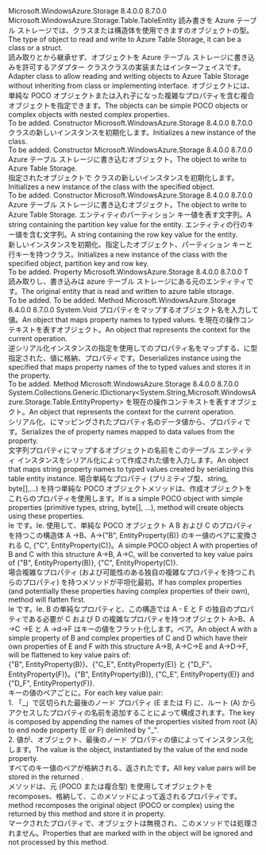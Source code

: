 <Type Name="TableEntityAdapter&lt;T&gt;" FullName="Microsoft.WindowsAzure.Storage.Table.TableEntityAdapter&lt;T&gt;">
  <TypeSignature Language="C#" Value="public class TableEntityAdapter&lt;T&gt; : Microsoft.WindowsAzure.Storage.Table.TableEntity" />
  <TypeSignature Language="ILAsm" Value=".class public auto ansi beforefieldinit TableEntityAdapter`1&lt;T&gt; extends Microsoft.WindowsAzure.Storage.Table.TableEntity" />
  <TypeSignature Language="DocId" Value="T:Microsoft.WindowsAzure.Storage.Table.TableEntityAdapter`1" />
  <TypeSignature Language="VB.NET" Value="Public Class TableEntityAdapter(Of T)&#xA;Inherits TableEntity" />
  <TypeSignature Language="F#" Value="type TableEntityAdapter&lt;'T&gt; = class&#xA;    inherit TableEntity" />
  <AssemblyInfo>
    <AssemblyName>Microsoft.WindowsAzure.Storage</AssemblyName>
    <AssemblyVersion>8.4.0.0</AssemblyVersion>
    <AssemblyVersion>8.7.0.0</AssemblyVersion>
  </AssemblyInfo>
  <TypeParameters>
    <TypeParameter Name="T" />
  </TypeParameters>
  <Base>
    <BaseTypeName>Microsoft.WindowsAzure.Storage.Table.TableEntity</BaseTypeName>
  </Base>
  <Interfaces />
  <Docs>
    <typeparam name="T"><span data-ttu-id="dc04c-101">読み書きを Azure テーブル ストレージでは、クラスまたは構造体を使用できますのオブジェクトの型。</span><span class="sxs-lookup"><span data-stu-id="dc04c-101">The type of object to read and write to Azure Table Storage, it can be a class or a struct.</span></span></typeparam>
    <summary>
            <span data-ttu-id="dc04c-102">読み取りとから継承せず、オブジェクトを Azure テーブル ストレージに書き込みを許可するアダプター クラス<see cref="T:Microsoft.WindowsAzure.Storage.Table.TableEntity" />クラスの実装または<see cref="T:Microsoft.WindowsAzure.Storage.Table.ITableEntity" />インターフェイスです。</span><span class="sxs-lookup"><span data-stu-id="dc04c-102">Adapter class to allow reading and writing objects to Azure Table Storage without inheriting from <see cref="T:Microsoft.WindowsAzure.Storage.Table.TableEntity" /> class or implementing <see cref="T:Microsoft.WindowsAzure.Storage.Table.ITableEntity" /> interface.</span></span> <span data-ttu-id="dc04c-103">オブジェクトには、単純な POCO オブジェクトまたは入れ子になった複雑なプロパティを含む複合オブジェクトを指定できます。</span><span class="sxs-lookup"><span data-stu-id="dc04c-103">The objects can be simple POCO objects or complex objects with nested complex properties.</span></span>
            </summary>
    <remarks>To be added.</remarks>
  </Docs>
  <Members>
    <Member MemberName=".ctor">
      <MemberSignature Language="C#" Value="public TableEntityAdapter ();" />
      <MemberSignature Language="ILAsm" Value=".method public hidebysig specialname rtspecialname instance void .ctor() cil managed" />
      <MemberSignature Language="DocId" Value="M:Microsoft.WindowsAzure.Storage.Table.TableEntityAdapter`1.#ctor" />
      <MemberSignature Language="VB.NET" Value="Public Sub New ()" />
      <MemberType>Constructor</MemberType>
      <AssemblyInfo>
        <AssemblyName>Microsoft.WindowsAzure.Storage</AssemblyName>
        <AssemblyVersion>8.4.0.0</AssemblyVersion>
        <AssemblyVersion>8.7.0.0</AssemblyVersion>
      </AssemblyInfo>
      <Parameters />
      <Docs>
        <summary>
            <span data-ttu-id="dc04c-104"><see cref="T:Microsoft.WindowsAzure.Storage.Table.TableEntityAdapter`1" /> クラスの新しいインスタンスを初期化します。</span><span class="sxs-lookup"><span data-stu-id="dc04c-104">Initializes a new instance of the <see cref="T:Microsoft.WindowsAzure.Storage.Table.TableEntityAdapter`1" /> class.</span></span>
            </summary>
        <remarks>To be added.</remarks>
      </Docs>
    </Member>
    <Member MemberName=".ctor">
      <MemberSignature Language="C#" Value="public TableEntityAdapter (T originalEntity);" />
      <MemberSignature Language="ILAsm" Value=".method public hidebysig specialname rtspecialname instance void .ctor(!T originalEntity) cil managed" />
      <MemberSignature Language="DocId" Value="M:Microsoft.WindowsAzure.Storage.Table.TableEntityAdapter`1.#ctor(`0)" />
      <MemberSignature Language="VB.NET" Value="Public Sub New (originalEntity As T)" />
      <MemberSignature Language="F#" Value="new Microsoft.WindowsAzure.Storage.Table.TableEntityAdapter&lt;'T&gt; : 'T -&gt; Microsoft.WindowsAzure.Storage.Table.TableEntityAdapter&lt;'T&gt;" Usage="new Microsoft.WindowsAzure.Storage.Table.TableEntityAdapter&lt;'T&gt; originalEntity" />
      <MemberType>Constructor</MemberType>
      <AssemblyInfo>
        <AssemblyName>Microsoft.WindowsAzure.Storage</AssemblyName>
        <AssemblyVersion>8.4.0.0</AssemblyVersion>
        <AssemblyVersion>8.7.0.0</AssemblyVersion>
      </AssemblyInfo>
      <Parameters>
        <Parameter Name="originalEntity" Type="T" />
      </Parameters>
      <Docs>
        <param name="originalEntity"><span data-ttu-id="dc04c-105">Azure テーブル ストレージに書き込むオブジェクト。</span><span class="sxs-lookup"><span data-stu-id="dc04c-105">The object to write to Azure Table Storage.</span></span></param>
        <summary>
            <span data-ttu-id="dc04c-106">指定されたオブジェクトで <see cref="T:Microsoft.WindowsAzure.Storage.Table.TableEntityAdapter`1" /> クラスの新しいインスタンスを初期化します。</span><span class="sxs-lookup"><span data-stu-id="dc04c-106">Initializes a new instance of the <see cref="T:Microsoft.WindowsAzure.Storage.Table.TableEntityAdapter`1" /> class with the specified object.</span></span>
            </summary>
        <remarks>To be added.</remarks>
      </Docs>
    </Member>
    <Member MemberName=".ctor">
      <MemberSignature Language="C#" Value="public TableEntityAdapter (T originalEntity, string partitionKey, string rowKey);" />
      <MemberSignature Language="ILAsm" Value=".method public hidebysig specialname rtspecialname instance void .ctor(!T originalEntity, string partitionKey, string rowKey) cil managed" />
      <MemberSignature Language="DocId" Value="M:Microsoft.WindowsAzure.Storage.Table.TableEntityAdapter`1.#ctor(`0,System.String,System.String)" />
      <MemberSignature Language="VB.NET" Value="Public Sub New (originalEntity As T, partitionKey As String, rowKey As String)" />
      <MemberSignature Language="F#" Value="new Microsoft.WindowsAzure.Storage.Table.TableEntityAdapter&lt;'T&gt; : 'T * string * string -&gt; Microsoft.WindowsAzure.Storage.Table.TableEntityAdapter&lt;'T&gt;" Usage="new Microsoft.WindowsAzure.Storage.Table.TableEntityAdapter&lt;'T&gt; (originalEntity, partitionKey, rowKey)" />
      <MemberType>Constructor</MemberType>
      <AssemblyInfo>
        <AssemblyName>Microsoft.WindowsAzure.Storage</AssemblyName>
        <AssemblyVersion>8.4.0.0</AssemblyVersion>
        <AssemblyVersion>8.7.0.0</AssemblyVersion>
      </AssemblyInfo>
      <Parameters>
        <Parameter Name="originalEntity" Type="T" />
        <Parameter Name="partitionKey" Type="System.String" />
        <Parameter Name="rowKey" Type="System.String" />
      </Parameters>
      <Docs>
        <param name="originalEntity"><span data-ttu-id="dc04c-107">Azure テーブル ストレージに書き込むオブジェクト。</span><span class="sxs-lookup"><span data-stu-id="dc04c-107">The object to write to Azure Table Storage.</span></span></param>
        <param name="partitionKey"><span data-ttu-id="dc04c-108">エンティティのパーティション キー値を表す文字列。</span><span class="sxs-lookup"><span data-stu-id="dc04c-108">A string containing the partition key value for the entity.</span></span></param>
        <param name="rowKey"><span data-ttu-id="dc04c-109">エンティティの行のキー値を含む文字列。</span><span class="sxs-lookup"><span data-stu-id="dc04c-109">A string containing the row key value for the entity.</span></span></param>
        <summary>
            <span data-ttu-id="dc04c-110">新しいインスタンスを初期化、<see cref="T:Microsoft.WindowsAzure.Storage.Table.TableEntityAdapter`1" />指定したオブジェクト、パーティション キーと行キーを持つクラス。</span><span class="sxs-lookup"><span data-stu-id="dc04c-110">Initializes a new instance of the <see cref="T:Microsoft.WindowsAzure.Storage.Table.TableEntityAdapter`1" /> class with the specified object, partition key and row key.</span></span>
            </summary>
        <remarks>To be added.</remarks>
      </Docs>
    </Member>
    <Member MemberName="OriginalEntity">
      <MemberSignature Language="C#" Value="public T OriginalEntity { get; set; }" />
      <MemberSignature Language="ILAsm" Value=".property instance !T OriginalEntity" />
      <MemberSignature Language="DocId" Value="P:Microsoft.WindowsAzure.Storage.Table.TableEntityAdapter`1.OriginalEntity" />
      <MemberSignature Language="VB.NET" Value="Public Property OriginalEntity As T" />
      <MemberSignature Language="F#" Value="member this.OriginalEntity : 'T with get, set" Usage="Microsoft.WindowsAzure.Storage.Table.TableEntityAdapter&lt;'T&gt;.OriginalEntity" />
      <MemberType>Property</MemberType>
      <AssemblyInfo>
        <AssemblyName>Microsoft.WindowsAzure.Storage</AssemblyName>
        <AssemblyVersion>8.4.0.0</AssemblyVersion>
        <AssemblyVersion>8.7.0.0</AssemblyVersion>
      </AssemblyInfo>
      <ReturnValue>
        <ReturnType>T</ReturnType>
      </ReturnValue>
      <Docs>
        <summary>
            <span data-ttu-id="dc04c-111">読み取りし、書き込みは azure テーブル ストレージにある元のエンティティです。</span><span class="sxs-lookup"><span data-stu-id="dc04c-111">The original entity that is read and written to azure table storage.</span></span>
            </summary>
        <value>To be added.</value>
        <remarks>To be added.</remarks>
      </Docs>
    </Member>
    <Member MemberName="ReadEntity">
      <MemberSignature Language="C#" Value="public override void ReadEntity (System.Collections.Generic.IDictionary&lt;string,Microsoft.WindowsAzure.Storage.Table.EntityProperty&gt; properties, Microsoft.WindowsAzure.Storage.OperationContext operationContext);" />
      <MemberSignature Language="ILAsm" Value=".method public hidebysig virtual instance void ReadEntity(class System.Collections.Generic.IDictionary`2&lt;string, class Microsoft.WindowsAzure.Storage.Table.EntityProperty&gt; properties, class Microsoft.WindowsAzure.Storage.OperationContext operationContext) cil managed" />
      <MemberSignature Language="DocId" Value="M:Microsoft.WindowsAzure.Storage.Table.TableEntityAdapter`1.ReadEntity(System.Collections.Generic.IDictionary{System.String,Microsoft.WindowsAzure.Storage.Table.EntityProperty},Microsoft.WindowsAzure.Storage.OperationContext)" />
      <MemberSignature Language="F#" Value="override this.ReadEntity : System.Collections.Generic.IDictionary&lt;string, Microsoft.WindowsAzure.Storage.Table.EntityProperty&gt; * Microsoft.WindowsAzure.Storage.OperationContext -&gt; unit" Usage="tableEntityAdapter.ReadEntity (properties, operationContext)" />
      <MemberType>Method</MemberType>
      <AssemblyInfo>
        <AssemblyName>Microsoft.WindowsAzure.Storage</AssemblyName>
        <AssemblyVersion>8.4.0.0</AssemblyVersion>
        <AssemblyVersion>8.7.0.0</AssemblyVersion>
      </AssemblyInfo>
      <ReturnValue>
        <ReturnType>System.Void</ReturnType>
      </ReturnValue>
      <Parameters>
        <Parameter Name="properties" Type="System.Collections.Generic.IDictionary&lt;System.String,Microsoft.WindowsAzure.Storage.Table.EntityProperty&gt;" />
        <Parameter Name="operationContext" Type="Microsoft.WindowsAzure.Storage.OperationContext" />
      </Parameters>
      <Docs>
        <param name="properties"><span data-ttu-id="dc04c-112"><see cref="T:System.Collections.Generic.IDictionary`2" />プロパティをマップするオブジェクト名を入力して<see cref="T:Microsoft.WindowsAzure.Storage.Table.EntityProperty" />値。</span><span class="sxs-lookup"><span data-stu-id="dc04c-112">An <see cref="T:System.Collections.Generic.IDictionary`2" /> object that maps property names to typed <see cref="T:Microsoft.WindowsAzure.Storage.Table.EntityProperty" /> values.</span></span></param>
        <param name="operationContext"><span data-ttu-id="dc04c-113"><see cref="T:Microsoft.WindowsAzure.Storage.OperationContext" />を現在の操作コンテキストを表すオブジェクト。</span><span class="sxs-lookup"><span data-stu-id="dc04c-113">An <see cref="T:Microsoft.WindowsAzure.Storage.OperationContext" /> object that represents the context for the current operation.</span></span></param>
        <summary>
            <span data-ttu-id="dc04c-114">逆シリアル化<see cref="T:Microsoft.WindowsAzure.Storage.Table.TableEntityAdapter`1" />インスタンスの指定を使用して<see cref="T:System.Collections.Generic.IDictionary`2" />のプロパティ名をマップする、<see cref="P:Microsoft.WindowsAzure.Storage.Table.TableEntityAdapter`1.OriginalEntity" />に型指定された<see cref="T:Microsoft.WindowsAzure.Storage.Table.EntityProperty" />、値に格納、<see cref="P:Microsoft.WindowsAzure.Storage.Table.TableEntityAdapter`1.OriginalEntity" />プロパティです。</span><span class="sxs-lookup"><span data-stu-id="dc04c-114">Deserializes <see cref="T:Microsoft.WindowsAzure.Storage.Table.TableEntityAdapter`1" /> instance using the specified <see cref="T:System.Collections.Generic.IDictionary`2" /> that maps property names of the <see cref="P:Microsoft.WindowsAzure.Storage.Table.TableEntityAdapter`1.OriginalEntity" /> to typed <see cref="T:Microsoft.WindowsAzure.Storage.Table.EntityProperty" /> values and stores it in the <see cref="P:Microsoft.WindowsAzure.Storage.Table.TableEntityAdapter`1.OriginalEntity" /> property.</span></span>
            </summary>
        <remarks>To be added.</remarks>
      </Docs>
    </Member>
    <Member MemberName="WriteEntity">
      <MemberSignature Language="C#" Value="public override System.Collections.Generic.IDictionary&lt;string,Microsoft.WindowsAzure.Storage.Table.EntityProperty&gt; WriteEntity (Microsoft.WindowsAzure.Storage.OperationContext operationContext);" />
      <MemberSignature Language="ILAsm" Value=".method public hidebysig virtual instance class System.Collections.Generic.IDictionary`2&lt;string, class Microsoft.WindowsAzure.Storage.Table.EntityProperty&gt; WriteEntity(class Microsoft.WindowsAzure.Storage.OperationContext operationContext) cil managed" />
      <MemberSignature Language="DocId" Value="M:Microsoft.WindowsAzure.Storage.Table.TableEntityAdapter`1.WriteEntity(Microsoft.WindowsAzure.Storage.OperationContext)" />
      <MemberSignature Language="F#" Value="override this.WriteEntity : Microsoft.WindowsAzure.Storage.OperationContext -&gt; System.Collections.Generic.IDictionary&lt;string, Microsoft.WindowsAzure.Storage.Table.EntityProperty&gt;" Usage="tableEntityAdapter.WriteEntity operationContext" />
      <MemberType>Method</MemberType>
      <AssemblyInfo>
        <AssemblyName>Microsoft.WindowsAzure.Storage</AssemblyName>
        <AssemblyVersion>8.4.0.0</AssemblyVersion>
        <AssemblyVersion>8.7.0.0</AssemblyVersion>
      </AssemblyInfo>
      <ReturnValue>
        <ReturnType>System.Collections.Generic.IDictionary&lt;System.String,Microsoft.WindowsAzure.Storage.Table.EntityProperty&gt;</ReturnType>
      </ReturnValue>
      <Parameters>
        <Parameter Name="operationContext" Type="Microsoft.WindowsAzure.Storage.OperationContext" />
      </Parameters>
      <Docs>
        <param name="operationContext"><span data-ttu-id="dc04c-115"><see cref="T:Microsoft.WindowsAzure.Storage.OperationContext" />を現在の操作コンテキストを表すオブジェクト。</span><span class="sxs-lookup"><span data-stu-id="dc04c-115">An <see cref="T:Microsoft.WindowsAzure.Storage.OperationContext" /> object that represents the context for the current operation.</span></span></param>
        <summary>
            <span data-ttu-id="dc04c-116">シリアル化、<see cref="T:System.Collections.Generic.IDictionary`2" />にマッピングされたプロパティ名の<see cref="T:Microsoft.WindowsAzure.Storage.Table.EntityProperty" />データ値から、<see cref="P:Microsoft.WindowsAzure.Storage.Table.TableEntityAdapter`1.OriginalEntity" />プロパティです。</span><span class="sxs-lookup"><span data-stu-id="dc04c-116">Serializes the <see cref="T:System.Collections.Generic.IDictionary`2" /> of property names mapped to <see cref="T:Microsoft.WindowsAzure.Storage.Table.EntityProperty" /> data values from the <see cref="P:Microsoft.WindowsAzure.Storage.Table.TableEntityAdapter`1.OriginalEntity" /> property.</span></span>
            </summary>
        <returns><span data-ttu-id="dc04c-117"><see cref="T:System.Collections.Generic.IDictionary`2" />文字列プロパティにマップするオブジェクトの名前を<see cref="T:Microsoft.WindowsAzure.Storage.Table.EntityProperty" />このテーブル エンティティ インスタンスをシリアル化によって作成された値を入力します。</span><span class="sxs-lookup"><span data-stu-id="dc04c-117">An <see cref="T:System.Collections.Generic.IDictionary`2" /> object that maps string property names to <see cref="T:Microsoft.WindowsAzure.Storage.Table.EntityProperty" /> typed values created by serializing this table entity instance.</span></span></returns>
        <remarks><span data-ttu-id="dc04c-118">場合<see cref="P:Microsoft.WindowsAzure.Storage.Table.TableEntityAdapter`1.OriginalEntity" />単純なプロパティ (プリミティブ型、string, byte[],...) を持つ単純な POCO オブジェクト<see cref="M:Microsoft.WindowsAzure.Storage.Table.TableEntityAdapter`1.WriteEntity(Microsoft.WindowsAzure.Storage.OperationContext)" />メソッドは、作成<see cref="T:Microsoft.WindowsAzure.Storage.Table.EntityProperty" />オブジェクトをこれらのプロパティを使用します。</span><span class="sxs-lookup"><span data-stu-id="dc04c-118">If <see cref="P:Microsoft.WindowsAzure.Storage.Table.TableEntityAdapter`1.OriginalEntity" /> is a simple POCO object with simple properties (primitive types, string, byte[], ...), <see cref="M:Microsoft.WindowsAzure.Storage.Table.TableEntityAdapter`1.WriteEntity(Microsoft.WindowsAzure.Storage.OperationContext)" /> method will create <see cref="T:Microsoft.WindowsAzure.Storage.Table.EntityProperty" /> objects using these properties.</span></span><br />
             <span data-ttu-id="dc04c-119">Ie です。</span><span class="sxs-lookup"><span data-stu-id="dc04c-119">Ie.</span></span> <span data-ttu-id="dc04c-120">使用して、単純な POCO オブジェクト A B および C のプロパティを持つこの構造体 A -&gt;B、A-&gt;{"B", EntityProperty(B)} のキー値のペアに変換される C, {"C", EntityProperty(C)}。</span><span class="sxs-lookup"><span data-stu-id="dc04c-120">A simple POCO object A with properties of B and C with this structure A-&gt;B, A-&gt;C, will be converted to key value pairs of {"B", EntityProperty(B)}, {"C", EntityProperty(C)}.</span></span><br />
            <span data-ttu-id="dc04c-121">場合<see cref="P:Microsoft.WindowsAzure.Storage.Table.TableEntityAdapter`1.OriginalEntity" />複雑なプロパティ (および可能性のある独自の複雑なプロパティを持つこれらのプロパティ) を持つ<see cref="M:Microsoft.WindowsAzure.Storage.Table.TableEntityAdapter`1.WriteEntity(Microsoft.WindowsAzure.Storage.OperationContext)" />メソッドが平坦化<see cref="P:Microsoft.WindowsAzure.Storage.Table.TableEntityAdapter`1.OriginalEntity" />最初。</span><span class="sxs-lookup"><span data-stu-id="dc04c-121">If <see cref="P:Microsoft.WindowsAzure.Storage.Table.TableEntityAdapter`1.OriginalEntity" /> has complex properties (and potentially these properties having complex properties of their own), <see cref="M:Microsoft.WindowsAzure.Storage.Table.TableEntityAdapter`1.WriteEntity(Microsoft.WindowsAzure.Storage.OperationContext)" /> method will flatten <see cref="P:Microsoft.WindowsAzure.Storage.Table.TableEntityAdapter`1.OriginalEntity" /> first.</span></span><br />
            <span data-ttu-id="dc04c-122">Ie です。</span><span class="sxs-lookup"><span data-stu-id="dc04c-122">Ie.</span></span> <span data-ttu-id="dc04c-123">B の単純なプロパティと、この構造では A - E と F の独自のプロパティである必要が C および D の複雑なプロパティを持つオブジェクト A&gt;B、A -&gt;C -&gt;E と A -&gt;d-&gt;F はキーの値をフラット化します。ペア。</span><span class="sxs-lookup"><span data-stu-id="dc04c-123">An object A with a simple property of B and complex properties of C and D which have their own properties of E and F with this structure A-&gt;B, A-&gt;C-&gt;E and A-&gt;D-&gt;F, will be flattened to key value pairs of:</span></span><br />
            <span data-ttu-id="dc04c-124">{"B", EntityProperty(B)}、{"C_E", EntityProperty(E)} と {"D_F"、EntityProperty(F)}。</span><span class="sxs-lookup"><span data-stu-id="dc04c-124">{"B", EntityProperty(B)}, {"C_E", EntityProperty(E)} and {"D_F", EntityProperty(F)}.</span></span><br />
            <span data-ttu-id="dc04c-125">キーの値のペアごとに。</span><span class="sxs-lookup"><span data-stu-id="dc04c-125">For each key value pair:</span></span><br />
            1. <span data-ttu-id="dc04c-126">「_」で区切られた最後のノード プロパティ (E または F) に、ルート (A) からアクセスしたプロパティの名前を追加することによって構成されます。</span><span class="sxs-lookup"><span data-stu-id="dc04c-126">The key is composed by appending the names of the properties visited from root (A) to end node property (E or F) delimited by "_".</span></span><br />
            2. <span data-ttu-id="dc04c-127">値が、<see cref="T:Microsoft.WindowsAzure.Storage.Table.EntityProperty" />オブジェクト、最後のノード プロパティの値によってインスタンス化します。</span><span class="sxs-lookup"><span data-stu-id="dc04c-127">The value is the <see cref="T:Microsoft.WindowsAzure.Storage.Table.EntityProperty" /> object, instantiated by the value of the end node property.</span></span><br />
            <span data-ttu-id="dc04c-128">すべてのキー値のペアが格納される、返された<see cref="T:System.Collections.Generic.IDictionary`2" />です。</span><span class="sxs-lookup"><span data-stu-id="dc04c-128">All key value pairs will be stored in the returned <see cref="T:System.Collections.Generic.IDictionary`2" />.</span></span><br /><span data-ttu-id="dc04c-129"><see cref="M:Microsoft.WindowsAzure.Storage.Table.TableEntityAdapter`1.ReadEntity(System.Collections.Generic.IDictionary{System.String,Microsoft.WindowsAzure.Storage.Table.EntityProperty},Microsoft.WindowsAzure.Storage.OperationContext)" />メソッドは、元 (POCO または複合型) を使用してオブジェクトを recomposes、<see cref="T:System.Collections.Generic.IDictionary`2" />格納して、このメソッドによって返される<see cref="P:Microsoft.WindowsAzure.Storage.Table.TableEntityAdapter`1.OriginalEntity" />プロパティです。</span><span class="sxs-lookup"><span data-stu-id="dc04c-129"><see cref="M:Microsoft.WindowsAzure.Storage.Table.TableEntityAdapter`1.ReadEntity(System.Collections.Generic.IDictionary{System.String,Microsoft.WindowsAzure.Storage.Table.EntityProperty},Microsoft.WindowsAzure.Storage.OperationContext)" /> method recomposes the original object (POCO or complex) using the <see cref="T:System.Collections.Generic.IDictionary`2" /> returned by this method and store it in <see cref="P:Microsoft.WindowsAzure.Storage.Table.TableEntityAdapter`1.OriginalEntity" /> property.</span></span><br />
            <span data-ttu-id="dc04c-130">マークされたプロパティ<see cref="T:Microsoft.WindowsAzure.Storage.Table.IgnorePropertyAttribute" />で、<see cref="P:Microsoft.WindowsAzure.Storage.Table.TableEntityAdapter`1.OriginalEntity" />オブジェクトは無視され、このメソッドでは処理されません。</span><span class="sxs-lookup"><span data-stu-id="dc04c-130">Properties that are marked with <see cref="T:Microsoft.WindowsAzure.Storage.Table.IgnorePropertyAttribute" /> in the <see cref="P:Microsoft.WindowsAzure.Storage.Table.TableEntityAdapter`1.OriginalEntity" /> object will be ignored and not processed by this method.</span></span></remarks>
      </Docs>
    </Member>
  </Members>
</Type>
